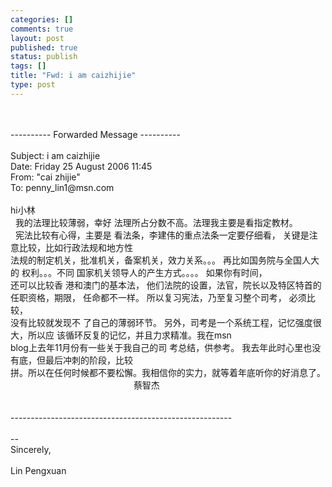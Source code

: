 ```yaml
--- 
categories: []
comments: true
layout: post
published: true
status: publish
tags: []
title: "Fwd: i am caizhijie"
type: post
---
```

<div id="msgcns!3725CC0EE38B1F6!1300" class="bvMsg">
<br><br>----------  Forwarded Message  ----------<br><br>Subject: i am caizhijie<br>Date: Friday 25 August 2006 11:45<br>From: "cai zhijie" <caizhijie08@hotmail.com><br>To: penny_lin1@msn.com<br><br>hi小林<br>  我的法理比较薄弱，幸好 法理所占分数不高。法理我主要是看指定教材。<br>  宪法比较有心得，主要是 看法条，李建伟的重点法条一定要仔细看， 关键是注意比较，比如行政法规和地方性<br> 法规的制定机关，批准机关，备案机关，效力关系。。。 再比如国务院与全国人大的 权利。。。不同 国家机关领导人的产生方式。。。。 如果你有时间，<br> 还可以比较香 港和澳门的基本法， 他们法院的设置，法官，院长以及特区特首的任职资格，期限， 任命都不一样。 所以复习宪法，乃至复习整个司考， 必须比较，<br> 没有比较就发现不 了自己的薄弱环节。 另外，司考是一个系统工程，记忆强度很大，所以应 该循环反复的记忆，并且力求精准。我在msn<br> blog上去年11月份有一些关于我自己的司 考总结，供参考。 我去年此时心里也没有底，但最后冲刺的阶段，比较<br> 拼。所以在任何时候都不要松懈。我相信你的实力，就等着年底听你的好消息了。<br>                                                  蔡智杰<br> <br><br>-------------------------------------------------------<br><br>-- <br>Sincerely,<br><br>Lin Pengxuan<br>
</div>

